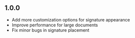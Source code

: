 ## 1.0.0

* Add more customization options for signature appearance
* Improve performance for large documents
* Fix minor bugs in signature placement